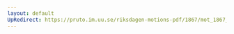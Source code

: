```yaml
---
layout: default
UpRedirect: https://pruto.im.uu.se/riksdagen-motions-pdf/1867/mot_1867__ak__38/mot_1867__ak__38-002.pdf
---
```

